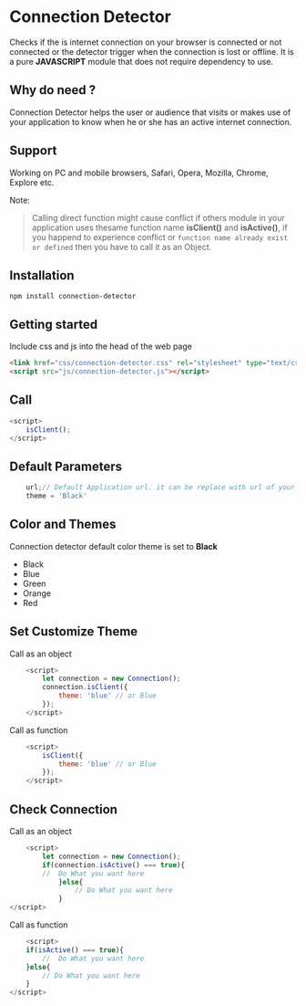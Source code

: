 # Connection Detector
 
Checks if the is internet connection on your browser is connected or not connected or the detector trigger when the connection is lost or offline. It is a pure **JAVASCRIPT** module that does not require dependency to use.

## Why do need ?
Connection Detector helps the user or audience that visits or makes use of your application to know when he or she has an active internet connection.

## Support
Working on PC and mobile browsers, Safari, Opera, Mozilla, Chrome, Explore etc.


Note:

 > Calling direct function might cause conflict if others module in your application uses thesame function name **isClient()** and **isActive()**, if you happend  to experience conflict or ```function name already exist or defined``` then you have to call it as an Object.


## Installation 

````
npm install connection-detector
````

## Getting started

Include css and js into the head of the web page

````html
<link href="css/connection-detector.css" rel="stylesheet" type="text/css" />
<script src="js/connection-detector.js"></script>

````
## Call 

```javascript
<script>
    isClient();
</script>
```

## Default Parameters

```javascript
    url;// Default Application url. it can be replace with url of your choice
    theme = 'Black' 
```
    

## Color and Themes

Connection detector default color theme is set to **Black**

* Black
* Blue
* Green
* Orange
* Red

## Set Customize Theme

Call as an object 

```javascript
    <script>
        let connection = new Connection();
        connection.isClient({
            theme: 'blue' // or Blue
        });
    </script>
```

Call as function

```javascript
    <script>
        isClient({
            theme: 'blue' // or Blue
        });
    </script>
```

## Check Connection

Call as an object

```javascript
    <script>
        let connection = new Connection();
        if(connection.isActive() === true){
        //  Do What you want here 
            }else{
                // Do What you want here
            }
</script>
```

Call as function

```javascript
    <script>
    if(isActive() === true){
        //  Do What you want here 
    }else{
        // Do What you want here
    }
</script>
```
